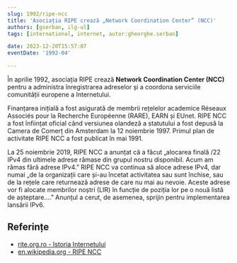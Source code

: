 ```yaml
---
slug: 1992/ripe-ncc
title: 'Asociația RIPE crează „Network Coordination Center” (NCC)'
authors: [gserban, ilg-ul]
tags: [international, internet, autor:gheorghe.serban]

date: 2023-12-20T15:57:07
eventDate: '1992-04'

---
```


În aprilie 1992, asociația RIPE crează **Network Coordination Center (NCC)**
pentru a administra înregistrarea adreselor
și a coordona serviciile comunității europene a Internetului.

<!-- truncate -->

Finanțarea inițială a fost asigurată de membrii rețelelor academice Réseaux Associés pour la Recherche Européenne (RARE), EARN și EUnet. RIPE NCC a fost înființat oficial când versiunea olandeză a statutului a fost depusă la Camera de Comerț din Amsterdam la 12 noiembrie 1997. Primul plan de activitate RIPE NCC a fost publicat în mai 1991.

La 25 noiembrie 2019, RIPE NCC a anunțat că a făcut „alocarea finală /22 IPv4 din ultimele adrese rămase din grupul nostru disponibil. Acum am rămas fără adrese IPv4.” RIPE NCC va continua să aloce adrese IPv4, dar numai „de la organizații care și-au încetat activitatea sau sunt închise, sau de la rețele care returnează adrese de care nu mai au nevoie. Aceste adrese vor fi alocate membrilor noștri (LIR) în funcție de poziția lor pe o nouă listă de așteptare….” Anunțul a cerut, de asemenea, sprijin pentru implementarea lansării IPv6.

## Referințe

- [rite.org.ro - Istoria Internetului](https://rite.org.ro/istoria-internetului/)
- [en.wikipedia.org - RIPE NCC](https://en.wikipedia.org/wiki/RIPE_NCC)

